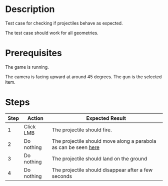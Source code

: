 # Description
Test case for checking if projectiles behave as expected.

The test case should work for all geometries.

# Prerequisites
The game is running.

The camera is facing upward at around 45 degrees.
The gun is the selected item.

# Steps
| Step | Action | Expected Result |
| -------- | -------- | -------- |
| 1 | Click LMB | The projectile should fire. |
| 2 | Do nothing | The projectile should move along a parabola as can be seen [here](Resources/projectile-parabola.mp4) |
| 3 | Do nothing | The projectile should land on the ground |
| 4 | Do nothing | The projectile should disappear after a few seconds |
